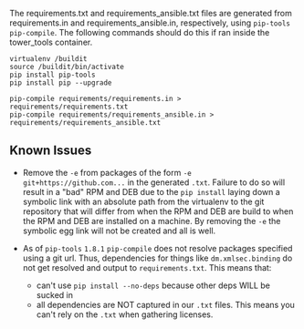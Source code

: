 The requirements.txt and requirements_ansible.txt files are generated from requirements.in and requirements_ansible.in, respectively, using `pip-tools` `pip-compile`. The following commands should do this if ran inside the tower_tools container.

```
virtualenv /buildit
source /buildit/bin/activate
pip install pip-tools
pip install pip --upgrade

pip-compile requirements/requirements.in > requirements/requirements.txt
pip-compile requirements/requirements_ansible.in > requirements/requirements_ansible.txt
```

## Known Issues

* Remove the `-e` from packages of the form `-e git+https://github.com...` in the generated `.txt`. Failure to do so will result in a "bad" RPM and DEB due to the `pip install` laying down a symbolic link with an absolute path from the virtualenv to the git repository that will differ from when the RPM and DEB are build to when the RPM and DEB are installed on a machine. By removing the `-e` the symbolic egg link will not be created and all is well.

* As of `pip-tools` `1.8.1` `pip-compile` does not resolve packages specified using a git url. Thus, dependencies for things like `dm.xmlsec.binding` do not get resolved and output to `requirements.txt`. This means that:
  * can't use `pip install --no-deps` because other deps WILL be sucked in
  * all dependencies are NOT captured in our `.txt` files. This means you can't rely on the `.txt` when gathering licenses.
